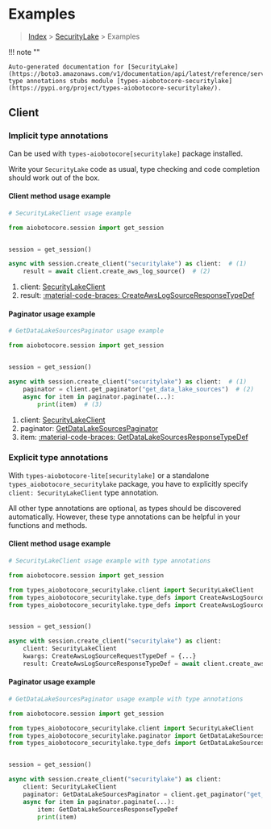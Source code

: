 # Examples

> [Index](../README.md) > [SecurityLake](./README.md) > Examples

!!! note ""

    Auto-generated documentation for [SecurityLake](https://boto3.amazonaws.com/v1/documentation/api/latest/reference/services/securitylake.html#securitylake)
    type annotations stubs module [types-aiobotocore-securitylake](https://pypi.org/project/types-aiobotocore-securitylake/).

## Client

### Implicit type annotations

Can be used with `types-aiobotocore[securitylake]` package installed.

Write your `SecurityLake` code as usual,
type checking and code completion should work out of the box.



#### Client method usage example

```python
# SecurityLakeClient usage example

from aiobotocore.session import get_session


session = get_session()

async with session.create_client("securitylake") as client:  # (1)
    result = await client.create_aws_log_source()  # (2)
```

1. client: [SecurityLakeClient](./client.md)
2. result: [:material-code-braces: CreateAwsLogSourceResponseTypeDef](./type_defs.md#createawslogsourceresponsetypedef)



#### Paginator usage example

```python
# GetDataLakeSourcesPaginator usage example

from aiobotocore.session import get_session


session = get_session()

async with session.create_client("securitylake") as client:  # (1)
    paginator = client.get_paginator("get_data_lake_sources")  # (2)
    async for item in paginator.paginate(...):
        print(item)  # (3)
```

1. client: [SecurityLakeClient](./client.md)
2. paginator: [GetDataLakeSourcesPaginator](./paginators.md#getdatalakesourcespaginator)
3. item: [:material-code-braces: GetDataLakeSourcesResponseTypeDef](./type_defs.md#getdatalakesourcesresponsetypedef)




### Explicit type annotations

With `types-aiobotocore-lite[securitylake]`
or a standalone `types_aiobotocore_securitylake` package, you have to explicitly specify
`client: SecurityLakeClient` type annotation.

All other type annotations are optional, as types should be discovered automatically.
However, these type annotations can be helpful in your functions and methods.


#### Client method usage example

```python
# SecurityLakeClient usage example with type annotations

from aiobotocore.session import get_session

from types_aiobotocore_securitylake.client import SecurityLakeClient
from types_aiobotocore_securitylake.type_defs import CreateAwsLogSourceResponseTypeDef
from types_aiobotocore_securitylake.type_defs import CreateAwsLogSourceRequestTypeDef


session = get_session()

async with session.create_client("securitylake") as client:
    client: SecurityLakeClient
    kwargs: CreateAwsLogSourceRequestTypeDef = {...}
    result: CreateAwsLogSourceResponseTypeDef = await client.create_aws_log_source(**kwargs)
```



#### Paginator usage example

```python
# GetDataLakeSourcesPaginator usage example with type annotations

from aiobotocore.session import get_session

from types_aiobotocore_securitylake.client import SecurityLakeClient
from types_aiobotocore_securitylake.paginator import GetDataLakeSourcesPaginator
from types_aiobotocore_securitylake.type_defs import GetDataLakeSourcesResponseTypeDef


session = get_session()

async with session.create_client("securitylake") as client:
    client: SecurityLakeClient
    paginator: GetDataLakeSourcesPaginator = client.get_paginator("get_data_lake_sources")
    async for item in paginator.paginate(...):
        item: GetDataLakeSourcesResponseTypeDef
        print(item)
```


